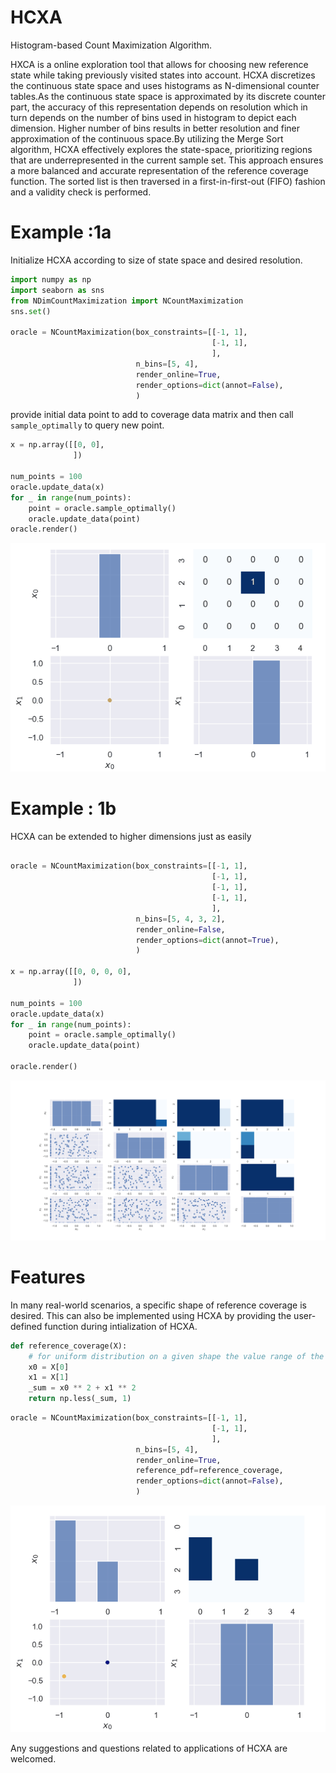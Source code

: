 # HCXA
Histogram-based Count Maximization Algorithm.

HXCA is a online exploration tool that allows for choosing new reference state while taking previously visited states into account. HCXA discretizes the continuous state space and uses histograms as N-dimensional counter tables.As the continuous state space is approximated by its discrete counter part, the accuracy of this representation depends on resolution which in turn depends on the number of bins used in histogram to depict each dimension. Higher number of bins results in better resolution and finer approximation of the continuous space.By utilizing the Merge Sort algorithm, HCXA effectively explores the state-space, prioritizing regions that are underrepresented in the current sample set. This approach ensures a more balanced and accurate representation of the reference coverage function. The sorted list is then traversed in a first-in-first-out (FIFO) fashion and a validity check is performed.

# Example :1a
Initialize HCXA according to size of state space and desired resolution.
```python
import numpy as np
import seaborn as sns
from NDimCountMaximization import NCountMaximization
sns.set()

oracle = NCountMaximization(box_constraints=[[-1, 1],
                                             [-1, 1],
                                             ],
                            n_bins=[5, 4],
                            render_online=True,
                            render_options=dict(annot=False),
                            )
```
provide initial data point to add to coverage data matrix and then call `sample_optimally` to query new point.
```python
x = np.array([[0, 0],
              ])

num_points = 100
oracle.update_data(x)
for _ in range(num_points):
    point = oracle.sample_optimally()
    oracle.update_data(point)
oracle.render()
```
![2D Example](./Figures/gitanimate1.gif)
# Example : 1b
HCXA can be extended to higher dimensions just as easily
```python

oracle = NCountMaximization(box_constraints=[[-1, 1],
                                             [-1, 1],
                                             [-1, 1],
                                             [-1, 1],
                                             ],
                            n_bins=[5, 4, 3, 2],
                            render_online=False,
                            render_options=dict(annot=True),
                            )

x = np.array([[0, 0, 0, 0],
              ])

num_points = 100
oracle.update_data(x)
for _ in range(num_points):
    point = oracle.sample_optimally()
    oracle.update_data(point)

oracle.render()
```
![2D Example](./Figures/4dfigure.png)
# Features
In many real-world scenarios, a specific shape of reference coverage is desired. This can also be implemented using HCXA by providing the user-defined function during intialization of HCXA. 
```python
def reference_coverage(X):
    # for uniform distribution on a given shape the value range of the reference coverage is not important
    x0 = X[0]
    x1 = X[1]
    _sum = x0 ** 2 + x1 ** 2
    return np.less(_sum, 1)
```

```python
oracle = NCountMaximization(box_constraints=[[-1, 1],
                                             [-1, 1],
                                             ],
                            n_bins=[5, 4],
                            render_online=True,
                            reference_pdf=reference_coverage,
                            render_options=dict(annot=False),
                            )
```

![2D Example](./Figures/gitanimate2.gif)

Any suggestions and questions related to applications of HCXA  are welcomed.

